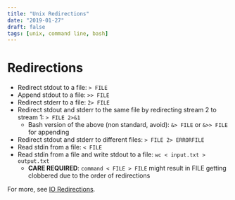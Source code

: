 ```yaml
---
title: "Unix Redirections"
date: "2019-01-27"
draft: false
tags: [unix, command line, bash]
---
```


# Redirections

* Redirect stdout to a file: `> FILE`
* Append stdout to a file: `>> FILE`
* Redirect stderr to a file: `2> FILE`
* Redirect stdout and stderr to the same file by redirecting stream 2 to stream 1: `> FILE 2>&1`
  * Bash version of the above (non standard, avoid): `&> FILE` or `&>> FILE` for appending
* Redirect stdout and stderr to different files: `> FILE 2> ERRORFILE`
* Read stdin from a file: `< FILE`
* Read stdin from a file and write stdout to a file: `wc < input.txt > output.txt`
  * **CARE REQUIRED**: `command < FILE > FILE` might result in FILE getting clobbered due to the order of redirections

For more, see [IO Redirections](https://www.tldp.org/LDP/abs/html/io-redirection.html).
